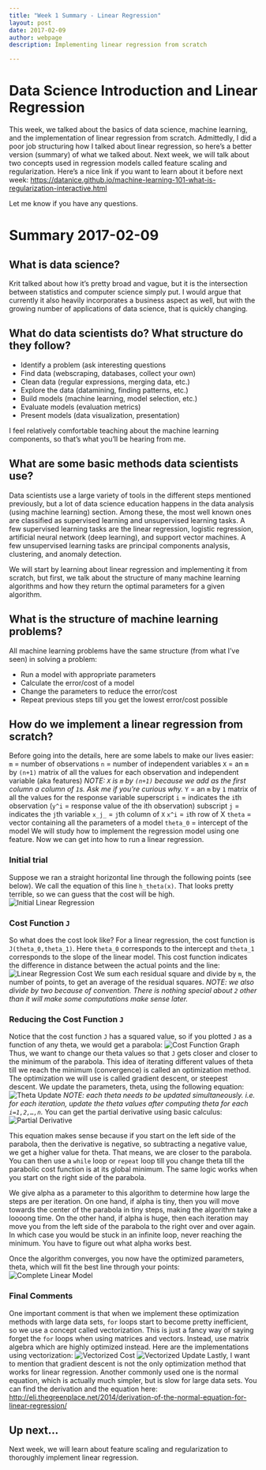 ```yaml
---
title: "Week 1 Summary - Linear Regression"
layout: post
date: 2017-02-09
author: webpage
description: Implementing linear regression from scratch

---
```


# Data Science Introduction and Linear Regression

This week, we talked about the basics of data science, machine learning, and the implementation of linear regression from scratch. Admittedly, I did a poor job structuring how I talked about linear regression, so here’s a better version (summary) of what we talked about. Next week, we will talk about two concepts used in regression models called feature scaling and regularization.
Here’s a nice link if you want to learn about it before next week:
<https://datanice.github.io/machine-learning-101-what-is-regularization-interactive.html>

Let me know if you have any questions.

# Summary 2017-02-09

## What is data science?

Krit talked about how it’s pretty broad and vague, but it is the intersection between statistics and computer science simply put. I would argue that currently it also heavily incorporates a business aspect as well, but with the growing number of applications of data science, that is quickly changing.

## What do data scientists do? What structure do they follow?

* Identify a problem (ask interesting questions
* Find data (webscraping, databases, collect your own)
* Clean data (regular expressions, merging data, etc.)
* Explore the data (datamining, finding patterns, etc.)
* Build models (machine learning, model selection, etc.)
* Evaluate models (evaluation metrics)
* Present models (data visualization, presentation)

I feel relatively comfortable teaching about the machine learning components, so that’s what you’ll be hearing from me.

## What are some basic methods data scientists use?

Data scientists use a large variety of tools in the different steps mentioned previously, but a lot of data science education happens in the data analysis (using machine learning) section. Among these, the most well known ones are classified as supervised learning and unsupervised learning tasks. A few supervised learning tasks are the linear regression, logistic regression, artificial neural network (deep learning), and support vector machines. A few unsupervised learning tasks are principal components analysis, clustering, and anomaly detection.

We will start by learning about linear regression and implementing it from scratch, but first, we talk about the structure of many machine learning algorithms and how they return the optimal parameters for a given algorithm.

## What is the structure of machine learning problems?

All machine learning problems have the same structure (from what I’ve seen) in solving a problem:
* Run a model with appropriate parameters
* Calculate the error/cost of a model
* Change the parameters to reduce the error/cost
* Repeat previous steps till you get the lowest error/cost possible

## How do we implement a linear regression from scratch?

Before going into the details, here are some labels to make our lives easier:
`m` = number of observations
`n` = number of independent variables
`X` = an `m` by `(n+1)` matrix of all the values for each observation and independent variable (aka features)
*NOTE: `X` is `m` by `(n+1)` because we add as the first column a column of `1`s. Ask me if you’re curious why.*
`Y` = an `m` by `1` matrix of all the values for the response variable
superscript `i` = indicates the `i`th observation (`y^i` = response value of the ith observation)
subscript `j` = indicates the `j`th variable
`x_j_` = `j`th column of `X`
`x^i` = `i`th row of X
`theta` = vector containing all the parameters of a model
`theta_0` = intercept of the model
We will study how to implement the regression model using one feature. Now we can get into how to run a linear regression.

### Initial trial
Suppose we ran a straight horizontal line through the following points (see below). We call the equation of this line `h_theta(x)`. That looks pretty terrible, so we can guess that the cost will be high.
![Initial Linear Regression][week1graph1]

### Cost Function `J`
So what does the cost look like? For a linear regression, the cost function is `J(theta_0,theta_1)`. Here `theta_0` corresponds to the intercept and `theta_1` corresponds to the slope of the linear model. This cost function indicates the difference in distance between the actual points and the line:
![Linear Regression Cost][week1J]
We sum each residual square and divide by `m`, the number of points, to get an average of the residual squares.
*NOTE: we also divide by two because of convention. There is nothing special about `2` other than it will make some computations make sense later.*

### Reducing the Cost Function `J`
Notice that the cost function `J` has a squared value, so if you plotted `J` as a function of any theta, we would get a parabola:
![Cost Function Graph][parabola]
Thus, we want to change our theta values so that `J` gets closer and closer to the minimum of the parabola. This idea of iterating different values of theta till we reach the minimum (convergence) is called an optimization method. The optimization we will use is called gradient descent, or steepest descent. We update the parameters, theta, using the following equation:
![Theta Update][week1theta]
*NOTE: each theta needs to be updated simultaneously. i.e. for each iteration, update the theta values after computing theta for each `i=1,2,…,n`.*
You can get the partial derivative using basic calculus:
![Partial Derivative][week1der]

This equation makes sense because if you start on the left side of the parabola, then the derivative is negative, so subtracting a negative value, we get a higher value for theta. That means, we are closer to the parabola. You can then use a `while` loop or `repeat` loop till you change theta till the parabolic cost function is at its global minimum. The same logic works when you start on the right side of the parabola.

We give alpha as a parameter to this algorithm to determine how large the steps are per iteration. On one hand, if alpha is tiny, then you will move towards the center of the parabola in tiny steps, making the algorithm take a loooong time. On the other hand, if alpha is huge, then each iteration may move you from the left side of the parabola to the right over and over again. In which case you would be stuck in an infinite loop, never reaching the minimum. You have to figure out what alpha works best.

Once the algorithm converges, you now have the optimized parameters, theta, which will fit the best line through your points:
![Complete Linear Model][week1graph2]

### Final Comments
One important comment is that when we implement these optimization methods with large data sets, `for` loops start to become pretty inefficient, so we use a concept called vectorization. This is just a fancy way of saying forget the `for` loops when using matrices and vectors. Instead, use matrix algebra which are highly optimized instead. Here are the implementations using vectorization:
![Vectorized Cost][week1vecJ]
![Vectorized Update][week1vectheta]
Lastly, I want to mention that gradient descent is not the only optimization method that works for linear regression. Another commonly used one is the normal equation, which is actually much simpler, but is slow for large data sets. You can find the derivation and the equation here:
http://eli.thegreenplace.net/2014/derivation-of-the-normal-equation-for-linear-regression/

## Up next...
Next week, we will learn about feature scaling and regularization to thoroughly implement linear regression.

[week1graph1]: https://raw.githubusercontent.com/leejunta/webpage/gh-pages/assets/R/week1figure1.png
[week1graph2]: https://raw.githubusercontent.com/leejunta/webpage/gh-pages/assets/R/week1graph2.png
[parabola]: https://raw.githubusercontent.com/leejunta/webpage/gh-pages/assets/R/parabola.png
[week1J]: https://raw.githubusercontent.com/leejunta/webpage/gh-pages/assets/equations/week1J.gif
[week1theta]: https://raw.githubusercontent.com/leejunta/webpage/gh-pages/assets/equations/week1theta.gif
[week1der]: https://raw.githubusercontent.com/leejunta/webpage/gh-pages/assets/equations/week1der.gif
[week1vectheta]: https://raw.githubusercontent.com/leejunta/webpage/gh-pages/assets/equations/week1vectheta.gif
[week1vecJ]: https://raw.githubusercontent.com/leejunta/webpage/gh-pages/assets/equations/week1vecJ.gif
